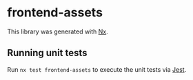 # frontend-assets

This library was generated with [Nx](https://nx.dev).

## Running unit tests

Run `nx test frontend-assets` to execute the unit tests via [Jest](https://jestjs.io).
